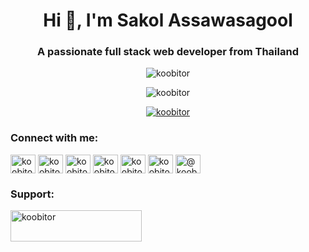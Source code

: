 <h1 align="center">Hi 👋, I'm Sakol Assawasagool</h1>
<h3 align="center">A passionate full stack web developer from Thailand</h3>

<p align="center"><img align="center" src="https://github-readme-streak-stats.herokuapp.com/?user=koobitor&" alt="koobitor" /></p>
<p align="center"> <img src="https://komarev.com/ghpvc/?username=koobitor&label=Profile%20views&color=0e75b6&style=flat" alt="koobitor" /> </p>


<p align="center"> <a href="https://github.com/ryo-ma/github-profile-trophy"><img src="https://github-profile-trophy.vercel.app/?username=koobitor" alt="koobitor" /></a> </p>

<h3 align="left">Connect with me:</h3>
<p align="left">
<a href="https://codepen.io/koobitor" target="blank"><img align="center" src="https://raw.githubusercontent.com/rahuldkjain/github-profile-readme-generator/master/src/images/icons/Social/codepen.svg" alt="koobitor" height="30" width="40" /></a>
<a href="https://dev.to/koobitor" target="blank"><img align="center" src="https://raw.githubusercontent.com/rahuldkjain/github-profile-readme-generator/master/src/images/icons/Social/devto.svg" alt="koobitor" height="30" width="40" /></a>
<a href="https://twitter.com/koobitor" target="blank"><img align="center" src="https://raw.githubusercontent.com/rahuldkjain/github-profile-readme-generator/master/src/images/icons/Social/twitter.svg" alt="koobitor" height="30" width="40" /></a>
<a href="https://linkedin.com/in/koobitor" target="blank"><img align="center" src="https://raw.githubusercontent.com/rahuldkjain/github-profile-readme-generator/master/src/images/icons/Social/linked-in-alt.svg" alt="koobitor" height="30" width="40" /></a>
<a href="https://fb.com/koobitor" target="blank"><img align="center" src="https://raw.githubusercontent.com/rahuldkjain/github-profile-readme-generator/master/src/images/icons/Social/facebook.svg" alt="koobitor" height="30" width="40" /></a>
<a href="https://instagram.com/koobitor" target="blank"><img align="center" src="https://raw.githubusercontent.com/rahuldkjain/github-profile-readme-generator/master/src/images/icons/Social/instagram.svg" alt="koobitor" height="30" width="40" /></a>
<a href="https://medium.com/@koobitor" target="blank"><img align="center" src="https://raw.githubusercontent.com/rahuldkjain/github-profile-readme-generator/master/src/images/icons/Social/medium.svg" alt="@koobitor" height="30" width="40" /></a>
</p>

<h3 align="left">Support:</h3>
<p><a href="https://ko-fi.com/koobitor"> <img align="left" src="https://cdn.ko-fi.com/cdn/kofi3.png?v=3" height="50" width="210" alt="koobitor" /></a></p><br><br>
